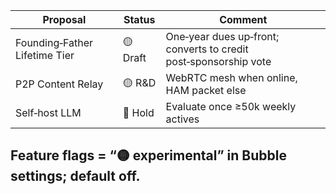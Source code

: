 |Proposal|Status|Comment|
|---|---|---|
|Founding‑Father Lifetime Tier|🟡 Draft|One‑year dues up‑front; converts to credit post‑sponsorship vote|
|P2P Content Relay|🟡 R&D|WebRTC mesh when online, HAM packet else|
|Self‑host LLM|🔴 Hold|Evaluate once ≥50k weekly actives|  
Feature flags = “🟡 experimental” in Bubble settings; default **off**.  
---